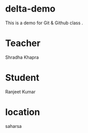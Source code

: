 # delta-demo
This is a demo for Git &amp; Github class . 

# Teacher  
Shradha Khapra

# Student 
Ranjeet Kumar

# location 
saharsa 


